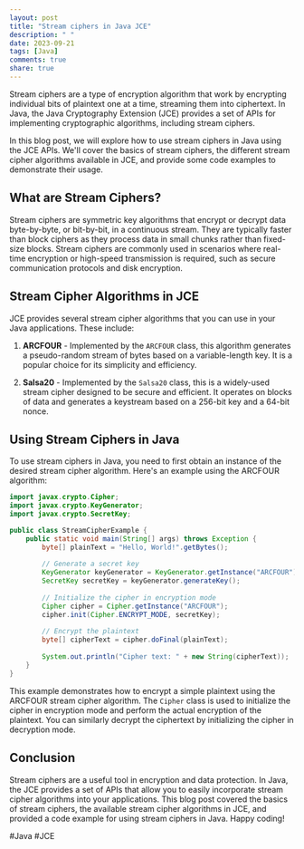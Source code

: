```yaml
---
layout: post
title: "Stream ciphers in Java JCE"
description: " "
date: 2023-09-21
tags: [Java]
comments: true
share: true
---
```


Stream ciphers are a type of encryption algorithm that work by encrypting individual bits of plaintext one at a time, streaming them into ciphertext. In Java, the Java Cryptography Extension (JCE) provides a set of APIs for implementing cryptographic algorithms, including stream ciphers.

In this blog post, we will explore how to use stream ciphers in Java using the JCE APIs. We'll cover the basics of stream ciphers, the different stream cipher algorithms available in JCE, and provide some code examples to demonstrate their usage.

## What are Stream Ciphers?

Stream ciphers are symmetric key algorithms that encrypt or decrypt data byte-by-byte, or bit-by-bit, in a continuous stream. They are typically faster than block ciphers as they process data in small chunks rather than fixed-size blocks. Stream ciphers are commonly used in scenarios where real-time encryption or high-speed transmission is required, such as secure communication protocols and disk encryption.

## Stream Cipher Algorithms in JCE

JCE provides several stream cipher algorithms that you can use in your Java applications. These include:

1. **ARCFOUR** - Implemented by the `ARCFOUR` class, this algorithm generates a pseudo-random stream of bytes based on a variable-length key. It is a popular choice for its simplicity and efficiency.

2. **Salsa20** - Implemented by the `Salsa20` class, this is a widely-used stream cipher designed to be secure and efficient. It operates on blocks of data and generates a keystream based on a 256-bit key and a 64-bit nonce.

## Using Stream Ciphers in Java

To use stream ciphers in Java, you need to first obtain an instance of the desired stream cipher algorithm. Here's an example using the ARCFOUR algorithm:

```java
import javax.crypto.Cipher;
import javax.crypto.KeyGenerator;
import javax.crypto.SecretKey;

public class StreamCipherExample {
    public static void main(String[] args) throws Exception {
        byte[] plainText = "Hello, World!".getBytes();
        
        // Generate a secret key
        KeyGenerator keyGenerator = KeyGenerator.getInstance("ARCFOUR");
        SecretKey secretKey = keyGenerator.generateKey();
        
        // Initialize the cipher in encryption mode
        Cipher cipher = Cipher.getInstance("ARCFOUR");
        cipher.init(Cipher.ENCRYPT_MODE, secretKey);
        
        // Encrypt the plaintext
        byte[] cipherText = cipher.doFinal(plainText);
        
        System.out.println("Cipher text: " + new String(cipherText));
    }
}
```

This example demonstrates how to encrypt a simple plaintext using the ARCFOUR stream cipher algorithm. The `Cipher` class is used to initialize the cipher in encryption mode and perform the actual encryption of the plaintext. You can similarly decrypt the ciphertext by initializing the cipher in decryption mode.

## Conclusion

Stream ciphers are a useful tool in encryption and data protection. In Java, the JCE provides a set of APIs that allow you to easily incorporate stream cipher algorithms into your applications. This blog post covered the basics of stream ciphers, the available stream cipher algorithms in JCE, and provided a code example for using stream ciphers in Java. Happy coding!

\#Java #JCE